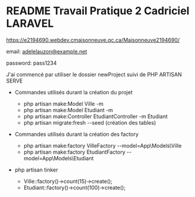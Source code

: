 # README Travail Pratique 2 Cadriciel LARAVEL

https://e2194690.webdev.cmaisonneuve.qc.ca/Maisonneuve2194690/


email: adelelauzon@example.net

password: pass1234



J'ai commencé par utiliser le dossier newProject suivi de PHP ARTISAN SERVE

- Commandes utilisés durant la création du projet
    - php artisan make:Model Ville -m   
    - php artisan make:Model Etudiant -m   
    - php artisan make:Controller EtudiantController -m Etudiant
    - php artisan migrate:fresh --seed (création des tables)

- Commandes utilisés durant la création des factory

    - php artisan make:factory VilleFactory --model=App\Models\Ville 
    - php artisan make:factory EtudiantFactory --model=App\Models\Etudiant

- php artisan tinker 

    - Ville::factory()->count(15)->create();
    - Etudiant::factory()->count(100)->create();
